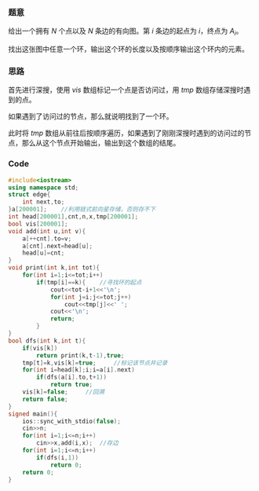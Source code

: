 ### 题意

给出一个拥有 $N$ 个点以及 $N$ 条边的有向图。第 $i$ 条边的起点为 $i$，终点为 $A_i$。

找出这张图中任意一个环，输出这个环的长度以及按顺序输出这个环内的元素。

### 思路

首先进行深搜，使用 $vis$ 数组标记一个点是否访问过，用 $tmp$ 数组存储深搜时遇到的点。

如果遇到了访问过的节点，那么就说明找到了一个环。

此时将 $tmp$ 数组从前往后按顺序遍历，如果遇到了刚刚深搜时遇到的访问过的节点，那么从这个节点开始输出，输出到这个数组的结尾。

### Code

```cpp
#include<iostream>
using namespace std;
struct edge{
	int next,to;
}a[200001];    //利用链式前向星存储，否则存不下
int head[200001],cnt,n,x,tmp[200001];
bool vis[200001];
void add(int u,int v){
	a[++cnt].to=v;
	a[cnt].next=head[u];
	head[u]=cnt;
}
void print(int k,int tot){
	for(int i=1;i<=tot;i++)
		if(tmp[i]==k){    //寻找环的起点
			cout<<tot-i+1<<'\n';
			for(int j=i;j<=tot;j++)
				cout<<tmp[j]<<' ';
			cout<<'\n';
			return;
		}
}
bool dfs(int k,int t){
	if(vis[k])
		return print(k,t-1),true;
	tmp[t]=k,vis[k]=true;     //标记该节点并记录
	for(int i=head[k];i;i=a[i].next)
		if(dfs(a[i].to,t+1))
			return true;
	vis[k]=false;     //回溯
	return false;
}
signed main(){
	ios::sync_with_stdio(false);
	cin>>n;
	for(int i=1;i<=n;i++)
		cin>>x,add(i,x);  //存边
	for(int i=1;i<=n;i++)
		if(dfs(i,1))
			return 0;
	return 0;
}
```